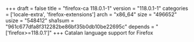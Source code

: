 +++
draft = false
title = "firefox-ca 118.0.1-1"
version = "118.0.1-1"
categories = ['locale-extra', 'firefox-extensions']
arch = "x86_64"
size = "496652"
usize = "548412"
sha1sum = "961c677dfa8f312282be86bf35b0db10be22695c"
depends = "['firefox>=118.0.1']"
+++
Catalan language support for Firefox